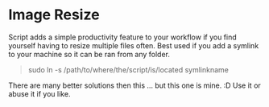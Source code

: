 # Image Resize
Script adds a simple productivity feature to your workflow if you find yourself having to resize multiple files often. Best used if you add a symlink to your machine so it can be ran from any folder.

> sudo ln -s /path/to/where/the/script/is/located symlinkname

There are many better solutions then this ... but this one is mine. :D Use it or abuse it if you like.
